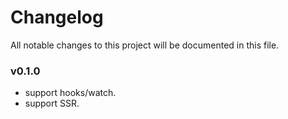 # Changelog

All notable changes to this project will be documented in this file.

### v0.1.0

- support hooks/watch.
- support SSR.
